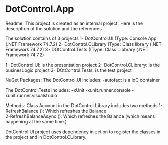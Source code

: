 # DotControl.App
Readme:
This project is created as an internal project.
Here is the description of the solution and the references.

 
The solution contains of 3 projects
1- DotControl.UI (Type: Console App (.NET Framework 74.7.2)
2- DotControl.CLibrary (Type: Class library (.NET Framework 74.7.2)
3- DOtControl.Tests ((Type: Class Libbrary (.NET Framework 74.7.2)

1- DotControl.UI: is the presentation project
2- DotControl.CLibrary: is the businesLogic project
3- DOtControl.Tests: is the test project 

NuGet Packages:
The DotControl.UI includes: 
-autofac: is a IoC container

The DotControl.Tests includes:
-xUnit
-xunit.runner.console
-xunit.runner.visualstudio



Methods:
Class Account in the DotControl.Library includes two methods
1-RefreshBalance (): Which refreshes the Balance  
2-RefreshBalanceAsync (): Which refreshes the Balance (which means happening at the same time.)


DotControl.UI project uses dependency injection to register the classes in the project and in DotControl.CLibrary.
